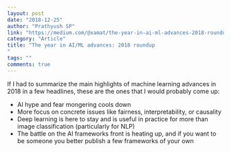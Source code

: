 ```yaml
---
layout: post
date: "2018-12-25"
author: "Prathyush SP"
link: "https://medium.com/@xamat/the-year-in-ai-ml-advances-2018-roundup-db52f7f96358"
category: "Article"
title: "The year in AI/ML advances: 2018 roundup
"
tags: ""
comments: true
---
```

If I had to summarize the main highlights of machine learning advances in 2018 in a few headlines, these are the ones that I would probably come up:

* AI hype and fear mongering cools down
* More focus on concrete issues like fairness, interpretability, or causality
* Deep learning is here to stay and is useful in practice for more than image classification (particularly for NLP)
* The battle on the AI frameworks front is heating up, and if you want to be someone you better publish a few frameworks of your own